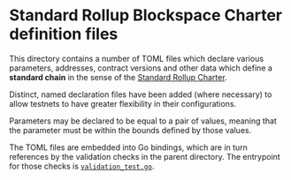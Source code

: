 # Standard Rollup Blockspace Charter definition files
This directory contains a number of TOML files which declare various parameters, addresses, contract versions and other data which define a **standard chain** in the sense of the [Standard Rollup Charter](https://gov.optimism.io/t/season-6-draft-standard-rollup-charter/8135).

Distinct, named declaration files have been added (where necessary) to allow testnets to have greater flexibility in their configurations.

Parameters may be declared to be equal to a pair of values, meaning that the parameter must be within the bounds defined by those values.

The TOML files are embedded into Go bindings, which are in turn references by the validation checks in the parent directory. The entrypoint for those checks is [`validation_test.go`](../validation_test.go).

